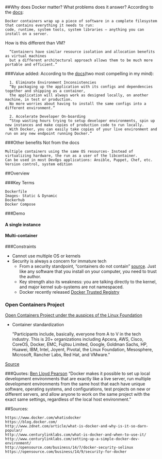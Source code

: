 ##Why does Docker matter? What problems does it answer?
According to the [docs](https://www.docker.com/whatisdocker):

    Docker containers wrap up a piece of software in a complete filesystem that contains everything it needs to run:
    code, runtime, system tools, system libraries – anything you can install on a server.

How is this different than VM?

      “Containers have similar resource isolation and allocation benefits as virtual machines
      but a different architectural approach allows them to be much more portable and efficient.”

###Value added:
According to the [docs](https://www.docker.com/whatisdocker)(two most compelling in my mind):

      1. Eliminate Environment Inconsistencies
      “By packaging up the application with its configs and dependencies together and shipping as a container,
      the application will always work as designed locally, on another machine, in test or production.
      No more worries about having to install the same configs into a different environment.”

      2. Accelerate Developer On-boarding
      “Stop wasting hours trying to setup developer environments, spin up new instances and make copies of production code to run locally.
      With Docker, you can easily take copies of your live environment and run on any new endpoint running Docker.”

###Other benefits
Not from the docs

    Multiple containers using the same OS resources- Instead of virtualizing hardware, the run as a user of the libcontainer.
    Can be used in most DevOps applications: Ansible, Puppet, Chef, etc.
    Version control, system edition

##Overview

###Key Terms

    Dockerfile
    Images- Static & Dynamic
    Dockerhub
    Docker Compose

###Demo
#### A single instance
#### Multi-container

###Constraints

* Cannot use multiple OS or kernels
* Security is always a concern for immature tech
    * From a security standpoint, “containers do not contain” [source](https://opensource.com/business/14/9/security-for-docker).
      Just like any software that you install on your computer, you need to trust the author.
    * Key strength also its weakness: you are talking directly to the kernel,
      and major kernel sub-systems are not namespaced.
    * Docker recently released [Docker Trusted Registry](https://blog.docker.com/2015/06/docker-ready-for-production/)

### Open Containers Project
[Open Containers Project under the auspices of the Linux Foundation](http://www.opencontainers.org/)
* Container standardization

    "Participants include, basically, everyone from A to V in the tech industry.
    This is 20+ organizations including Apcera, AWS, Cisco, CoreOS, Docker, EMC,
    Fujitsu Limited, Google, Goldman Sachs, HP, Huawei, IBM, Intel, Joyent, Pivotal,
    the Linux Foundation, Mesosphere, Microsoft, Rancher Labs, Red Hat, and VMware."

[Source](https://blog.docker.com/2015/06/open-container-project-foundation/)


###Quotes:
[Ben Lloyd Pearson](http://www.zdnet.com/article/what-is-docker-and-why-is-it-so-darn-popular/)
    “Docker makes it possible to set up local development environments that are exactly like a live server,
    run multiple development environments from the same host that each have unique software, operating systems, and configurations,
    test projects on new or different servers, and allow anyone to work on the same project with the exact same settings, regardless of the local host environment.”


##Sources:

    https://www.docker.com/whatisdocker
    https://blog.docker.com/
    http://www.zdnet.com/article/what-is-docker-and-why-is-it-so-darn-popular/
    http://www.centurylinklabs.com/what-is-docker-and-when-to-use-it/
    http://www.centurylinklabs.com/setting-up-a-simple-docker-dev-environment/
    http://opensource.com/business/14/7/docker-security-selinux
    https://opensource.com/business/14/9/security-for-docker

